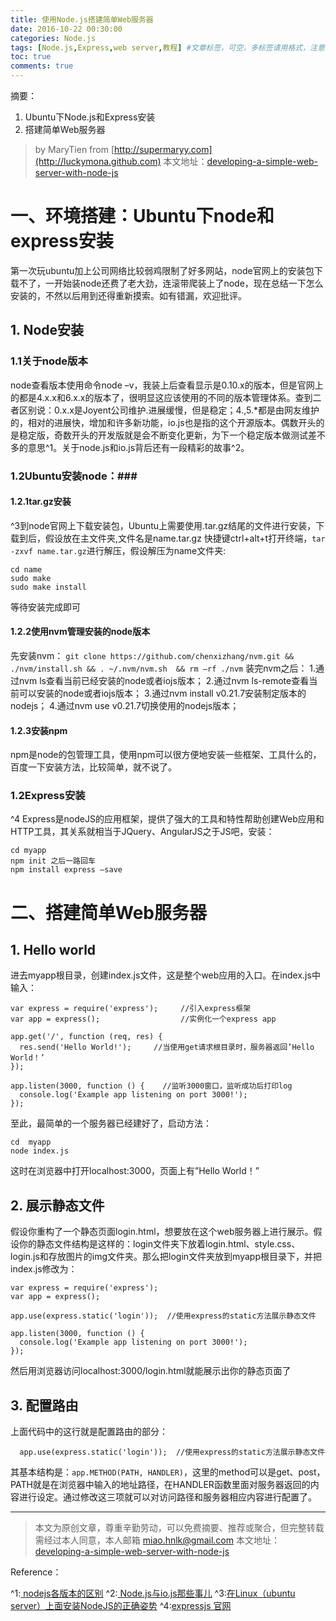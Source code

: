 ```yaml
---
title: 使用Node.js搭建简单Web服务器
date: 2016-10-22 00:30:00
categories: Node.js
tags: [Node.js,Express,web server,教程] #文章标签，可空，多标签请用格式，注意:后面有个空格
toc: true
comments: true
---
```

摘要：
1. Ubuntu下Node.js和Express安装
2. 搭建简单Web服务器

<!-- more -->

> by MaryTien from  [http://supermaryy.com](http://luckymona.github.com)
> 本文地址：[developing-a-simple-web-server-with-node-js](http://supermaryy.com/2016/10/22/developing-a-simple-web-server-with-node-js/)
 
# 一、环境搭建：Ubuntu下node和express安装 #
第一次玩ubuntu加上公司网络比较弱鸡限制了好多网站，node官网上的安装包下载不了，一开始装node还费了老大劲，连滚带爬装上了node，现在总结一下怎么安装的，不然以后用到还得重新摸索。如有错漏，欢迎批评。

## 1. Node安装 ##
### 1.1关于node版本 ###
node查看版本使用命令node –v，我装上后查看显示是0.10.x的版本，但是官网上的都是4.x.x和6.x.x的版本了，很明显这应该使用的不同的版本管理体系。查到二者区别说：0.x.x是Joyent公司维护.进展缓慢，但是稳定；4.,5.*都是由网友维护的，相对的进展快，增加和许多新功能，io.js也是指的这个开源版本。偶数开头的是稳定版，奇数开头的开发版就是会不断变化更新，为下一个稳定版本做测试差不多的意思^1。关于node.js和io.js背后还有一段精彩的故事^2。
### 1.2Ubuntu安装node：### 
#### 1.2.1tar.gz安装 ####
^3到node官网上下载安装包，Ubuntu上需要使用.tar.gz结尾的文件进行安装，下载到后，假设放在主文件夹,文件名是name.tar.gz
快捷键ctrl+alt+t打开终端，`tar -zxvf name.tar.gz`进行解压，假设解压为name文件夹:
```
cd name
sudo make
sudo make install
```
等待安装完成即可
#### 1.2.2使用nvm管理安装的node版本 ####
先安装nvm：
`git clone https://github.com/chenxizhang/nvm.git && ./nvm/install.sh && . ~/.nvm/nvm.sh  && rm –rf ./nvm`
装完nvm之后：
1.通过nvm ls查看当前已经安装的node或者iojs版本；
2.通过nvm ls-remote查看当前可以安装的node或者iojs版本；
3.通过nvm install v0.21.7安装制定版本的nodejs；
4.通过nvm use v0.21.7切换使用的nodejs版本；
#### 1.2.3安装npm ####
npm是node的包管理工具，使用npm可以很方便地安装一些框架、工具什么的，百度一下安装方法，比较简单，就不说了。
### 1.2Express安装 ###
^4 Express是nodeJS的应用框架，提供了强大的工具和特性帮助创建Web应用和HTTP工具，其关系就相当于JQuery、AngularJS之于JS吧，安装：
```mkdir myapp
cd myapp
npm init 之后一路回车
npm install express –save
```
# 二、搭建简单Web服务器 #
## 1. Hello world ##
进去myapp根目录，创建index.js文件，这是整个web应用的入口。在index.js中输入：
```
var express = require('express');     //引入express框架
var app = express();                  //实例化一个express app

app.get('/', function (req, res) {  
  res.send('Hello World!');     //当使用get请求根目录时，服务器返回’Hello World！’
});

app.listen(3000, function () {    //监听3000窗口，监听成功后打印log
  console.log('Example app listening on port 3000!');
});
```
至此，最简单的一个服务器已经建好了，启动方法：
```
cd  myapp
node index.js
```
这时在浏览器中打开localhost:3000，页面上有”Hello World！”
## 2. 展示静态文件 ##
假设你重构了一个静态页面login.html，想要放在这个web服务器上进行展示。假设你的静态文件结构是这样的：login文件夹下放着login.html、style.css、login.js和存放图片的img文件夹。那么把login文件夹放到myapp根目录下，并把index.js修改为：

```
var express = require('express');     
var app = express();              
 
app.use(express.static('login'));  //使用express的static方法展示静态文件

app.listen(3000, function () {    
  console.log('Example app listening on port 3000!');
});
```
然后用浏览器访问localhost:3000/login.html就能展示出你的静态页面了
## 3. 配置路由 ##
上面代码中的这行就是配置路由的部分：
```  
  app.use(express.static('login'));  //使用express的static方法展示静态文件
```
其基本结构是：`app.METHOD(PATH, HANDLER)`，这里的method可以是get、post，PATH就是在浏览器中输入的地址路径，在HANDLER函数里面对服务器返回的内容进行设定。通过修改这三项就可以对访问路径和服务器相应内容进行配置了。                                             

---
> 本文为原创文章，尊重辛勤劳动，可以免费摘要、推荐或聚合，但完整转载需经过本人同意，本人邮箱 miao.hnlk@gmail.com
> 本文地址：[developing-a-simple-web-server-with-node-js](http://supermaryy.com/2016/10/22/developing-a-simple-web-server-with-node-js/)

Reference：

^1:[ nodejs各版本的区别](http://cnodejs.org/topic/5762549a50312f1107e615d7)
^2:[ Node.js与io.js那些事儿](http://www.infoq.com/cn/articles/node-js-and-io-js/)
^3:[在Linux（ubuntu server）上面安装NodeJS的正确姿势](http://www.cnblogs.com/chenxizhang/p/5222918.html)
^4:[expressjs 官网](http://expressjs.com/en/starter/installing.html)




